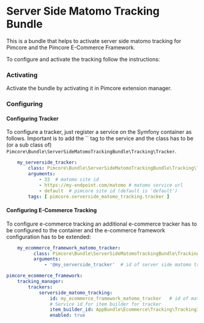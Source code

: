 # Server Side Matomo Tracking Bundle

This is a bundle that helps to activate server side matomo tracking for Pimcore and the Pimcore E-Commerce Framework. 

To configure and activate the tracking follow the instructions: 

### Activating

Activate the bundle by activating it in Pimcore extension manager. 

### Configuring 

#### Configuring Tracker

To configure a tracker, just register a service on the Symfony container as follows. Important is to
add the `` tag to the service and the class has to be (or a sub class of) `Pimcore\Bundle\ServerSideMatomoTrackingBundle\Tracking\Tracker`. 

```yml 
    my_serverside_tracker:
        class: Pimcore\Bundle\ServerSideMatomoTrackingBundle\Tracking\Tracker
        arguments:
            - 33  # matomo site id
            - https://my-endpoint.com/matomo # matomo service url
            - default  # pimcore site id (default is 'default') 
        tags: [ pimcore.serverside_matomo_tracking.tracker ]
```

#### Configuring E-Commerce Tracking
  
To configure e-commerce tracking an additional e-commerce tracker has to be configured to the container and 
the e-commerce framework configuration has to be extended: 


```yml
    my_ecommerce_framework_matomo_tracker:
          class: Pimcore\Bundle\ServerSideMatomoTrackingBundle\Tracking\EcommerceFramework\ServerSideMatomoTracker
          arguments:
              - '@my_serverside_tracker'  # id of server side matomo tracker
``` 

```yml
pimcore_ecommerce_framework:
    tracking_manager:
        trackers:
            serverside_matomo_tracking:
                id: my_ecommerce_framework_matomo_tracker   # id of matomo e-commerce tracker 
                # Service id for item builder for tracker
                item_builder_id: AppBundle\Ecommerce\Tracking\TrackingItemBuilder  
                enabled: true
```

